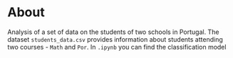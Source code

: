 # About

Analysis of a set of data on the students of two schools in Portugal. The dataset `students_data.csv` provides information about students attending two courses - `Math` and `Por`. In `.ipynb` you can find the classification model